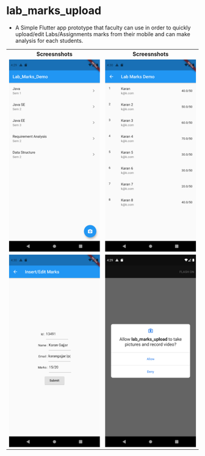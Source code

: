 # lab_marks_upload

* A Simple Flutter app prototype that faculty can use in order to quickly upload/edit Labs/Assignments marks from their mobile and can make analysis for each students. 


<table>

<th>Screesnshots</th>
<th>Screesnshots</th>

<tr>
<td>
 <img src="https://raw.githubusercontent.com/kanulp/lab_marks_upload/master/screenshots/ss1.png" width="600"   title="Screenshot 1">
</td>
<td>
 <img src="https://raw.githubusercontent.com/kanulp/lab_marks_upload/master/screenshots/ss2.png" width="600" title="Screenshot 2">
</td>
</tr>

<tr>
<td>
 <img src="https://raw.githubusercontent.com/kanulp/lab_marks_upload/master/screenshots/ss3.png" width="600"   title="Screenshot 3">
</td>
<td>
 <img src="https://raw.githubusercontent.com/kanulp/lab_marks_upload/master/screenshots/ss4.png" width="600"   title="Screenshot 4">
</td>
</tr>

</table>